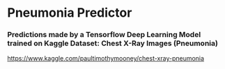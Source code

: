 # Pneumonia Predictor
### Predictions made by a Tensorflow Deep Learning Model trained on Kaggle Dataset: Chest X-Ray Images (Pneumonia)
https://www.kaggle.com/paultimothymooney/chest-xray-pneumonia
